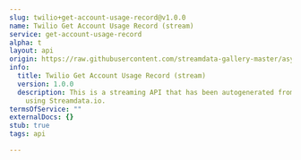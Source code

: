 ```yaml
---
slug: twilio+get-account-usage-record@v1.0.0
name: Twilio Get Account Usage Record (stream)
service: get-account-usage-record
alpha: t
layout: api
origin: https://raw.githubusercontent.com/streamdata-gallery-master/asyncapi/master/_listings/twilio/twilio-get-account-usage-record-stream-async.md
info:
  title: Twilio Get Account Usage Record (stream)
  version: 1.0.0
  description: This is a streaming API that has been autogenerated from the Twilio
    using Streamdata.io.
termsOfService: ""
externalDocs: {}
stub: true
tags: api

---
```

